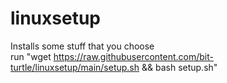 # linuxsetup
Installs some stuff that you choose  
run "wget https://raw.githubusercontent.com/bit-turtle/linuxsetup/main/setup.sh && bash setup.sh"
